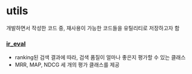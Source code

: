 # utils
개발하면서 작성한 코드 중, 재사용이 가능한 코드들을 유틸리티로 저장하고자 함

### [ir_eval](https://github.com/HyeyeonKoo/utils/tree/main/ir_eval)
- ranking된 검색 결과에 따라, 검색 품질이 얼마나 좋은지 평가할 수 있는 클래스
- MRR, MAP, NDCG 세 개의 평가 클래스를 제공
